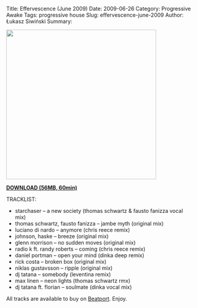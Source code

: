 Title: Effervescence (June 2009)
Date: 2009-06-26
Category: Progressive Awake
Tags: progressive house
Slug: effervescence-june-2009
Author: Łukasz Siwiński
Summary: 

<!-- ### IMAGE ### -->
<a href ="https://drive.google.com/uc?export=download&id=0B_4_ynm06YZIMzNOTzF1b3dlaUk" 
    title="DOWNLOAD" target="_blank">
    <img width="400" src="https://drive.google.com/uc?export=download&id=0B1aIvu0NI6o4LUhKT3BwSUxzd2s" />
</a>

<a href ="https://drive.google.com/file/d/0B_4_ynm06YZIMzNOTzF1b3dlaUk/edit?usp=sharing" 
    title="Progressive Awake - Effervescence (June 2009)" target="_blank">
**DOWNLOAD (56MB, 60min)**
</a>

TRACKLIST:  

* starchaser – a new society (thomas schwartz & fausto fanizza vocal mix)
* thomas schwartz, fausto fanizza – jambe myth (original mix)
* luciano di nardo – anymore (chris reece remix)
* johnson, haske – breeze (original mix)
* glenn morrison – no sudden moves (original mix)
* radio k ft. randy roberts – coming (chris reece remix)
* daniel portman – open your mind (dinka deep remix)
* rick costa – broken box (original mix)
* niklas gustavsson – ripple (original mix)
* dj tatana – somebody (leventina remix)
* max linen – neon lights (thomas schwartz rmx)
* dj tatana ft. florian – soulmate  (dinka vocal mix)

All tracks are available to buy on <a href="http://beatport.com" target="_blank">Beatport</a>.
Enjoy.